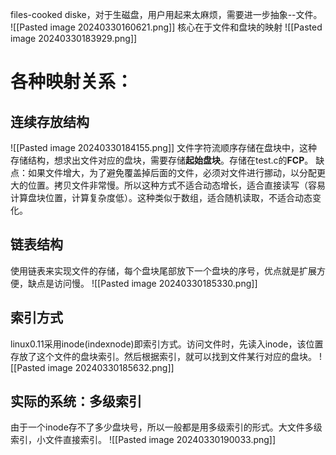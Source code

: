 files-cooked diske，对于生磁盘，用户用起来太麻烦，需要进一步抽象--文件。
![[Pasted image 20240330160621.png]]
核心在于文件和盘块的映射
![[Pasted image 20240330183929.png]]
# 各种映射关系：
## 连续存放结构
![[Pasted image 20240330184155.png]]
文件字符流顺序存储在盘块中，这种存储结构，想求出文件对应的盘块，需要存储**起始盘块**。存储在test.c的**FCP**。
缺点：如果文件增大，为了避免覆盖掉后面的文件，必须对文件进行挪动，以分配更大的位置。拷贝文件非常慢。所以这种方式不适合动态增长，适合直接读写（容易计算盘块位置，计算复杂度低）。这种类似于数组，适合随机读取，不适合动态变化。

## 链表结构
使用链表来实现文件的存储，每个盘块尾部放下一个盘块的序号，优点就是扩展方便，缺点是访问慢。
![[Pasted image 20240330185330.png]]
## 索引方式
linux0.11采用inode(indexnode)即索引方式。访问文件时，先读入inode，该位置存放了这个文件的盘块索引。然后根据索引，就可以找到文件某行对应的盘块。
![[Pasted image 20240330185632.png]]

## 实际的系统：多级索引
由于一个inode存不了多少盘块号，所以一般都是用多级索引的形式。大文件多级索引，小文件直接索引。
![[Pasted image 20240330190033.png]]
